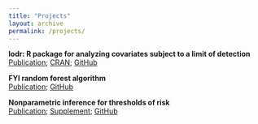 ```yaml
---
title: "Projects"
layout: archive
permalink: /projects/
---
```

**lodr: R package for analyzing covariates subject to a limit of detection**  
[Publication](...); [CRAN](https://cran.r-project.org/web/packages/lodr/index.html); [GitHub](https://github.com/mloop/lodr)

**FYI random forest algorithm**  
[Publication](...); [GitHub](https://github.com/kmdono02/FYI_Random_Forest) 

**Nonparametric inference for thresholds of risk**  
[Publication](https://www.ncbi.nlm.nih.gov/pubmed/31285781); [Supplement](https://kmdono02.github.io/Risk_Threshold/); [GitHub](https://github.com/kmdono02/Risk_Threshold)
